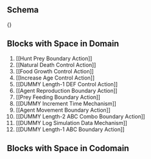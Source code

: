 ## Schema

{}

## Blocks with Space in Domain
1. [[Hunt Prey Boundary Action]]
2. [[Natural Death Control Action]]
3. [[Food Growth Control Action]]
4. [[Increase Age Control Action]]
5. [[DUMMY Length-1 DEF Control Action]]
6. [[Agent Reproduction Boundary Action]]
7. [[Prey Feeding Boundary Action]]
8. [[DUMMY Increment Time Mechanism]]
9. [[Agent Movement Boundary Action]]
10. [[DUMMY Length-2 ABC Combo Boundary Action]]
11. [[DUMMY Log Simulation Data Mechanism]]
12. [[DUMMY Length-1 ABC Boundary Action]]

## Blocks with Space in Codomain

